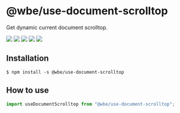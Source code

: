 # @wbe/use-document-scrolltop

Get dynamic current document scrolltop.

![](https://img.shields.io/npm/v/@wbe/use-document-scrolltop/latest.svg)
![](https://img.shields.io/bundlephobia/minzip/@wbe/use-document-scrolltop.svg)
![](https://img.shields.io/david/willybrauner/libraries.svg?path=packages%2Freact-hooks%2Fuse-document-scrolltop)
![](https://img.shields.io/npm/dt/@wbe/use-document-scrolltop.svg)
![](https://img.shields.io/npm/l/@wbe/use-document-scrolltop.svg)

## Installation

```shell script
$ npm install -s @wbe/use-document-scrolltop
```

## How to use

```js
import useDocumentScrolltop from "@wbe/use-document-scrolltop";
```
